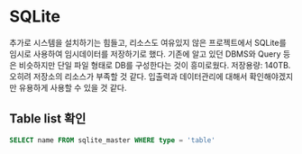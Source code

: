 # SQLite
추가로 시스템을 설치하기는 힘들고, 리소스도 여유있지 않은 프로젝트에서 SQLite를 임시로 사용하여 임시데이터를 저장하기로 했다.
기존에 알고 있던 DBMS와 Query 등은 비슷하지만 단일 파일 형태로 DB를 구성한다는 것이 흥미로웠다.
저장용량: 140TB. 오히려 저장소의 리소스가 부족할 것 같다.
입출력과 데이터관리에 대해서 확인해야겠지만 유용하게 사용할 수 있을 것 같다.

## Table list 확인
```SQL
SELECT name FROM sqlite_master WHERE type = 'table'
```